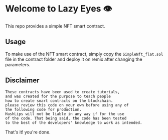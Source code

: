 # Welcome to Lazy Eyes 👁
This repo provides a simple NFT smart contract.

## Usage
To make use of the NFT smart contract, simply copy the `SimpleNft_flat.sol` file in the contract folder and deploy it on remix after changing the parameters.

## Disclaimer
```
These contracts have been used to create tutorials,
and was created for the purpose to teach people
how to create smart contracts on the blockchain.
please review this code on your own before using any of
the following code for production.
HashLips will not be liable in any way if for the use
of the code. That being said, the code has been tested
to the best of the developers' knowledge to work as intended.
```
That's it! you're done.

